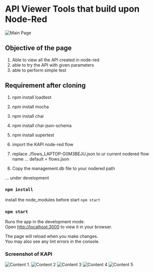 # API Viewer Tools that build upon Node-Red

![Main Page](/../main/image/main.PNG?raw=true "Optional Title")

## Objective of the page

1. Able to view all the API created in node-red
2. able to try the API with given parameters
3. able to perform simple test

## Requirement after cloning

1. npm install loadtest

2. npm install mocha

3. npm install chai

4. npm install chai-json-schema

5. npm install supertest

6. import the KAPI node-red flow 

7. replace ./flows_LAPTOP-G0M3BEJU.json to ur current nodered flow name ... default = flows.json

8. Copy the management.db file to your nodered path 


... under development

### `npm install`

install the node_modules before start  `npm start`

### `npm start`

Runs the app in the development mode.\
Open [http://localhost:3000](http://localhost:3000) to view it in your browser.

The page will reload when you make changes.\
You may also see any lint errors in the console.


### Screenshot of KAPI

![Content 1](/../main/image/content1.PNG?raw=true "Optional Title").
![Content 2](/../main/image/content2.PNG?raw=true "Optional Title")
![Content 3](/../main/image/content3.PNG?raw=true "Optional Title")
![Content 4](/../main/image/content4.PNG?raw=true "Optional Title")
![Content 5](/../main/image/content5.PNG?raw=true "Optional Title")
